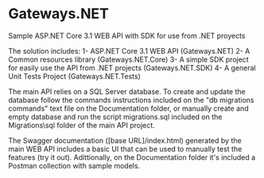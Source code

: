 # Gateways.NET

Sample ASP.NET Core 3.1 WEB API with SDK for use from .NET proyects

The solution includes:
1- ASP.NET Core 3.1 WEB API (Gateways.NET)
2- A Common resources library (Gateways.NET.Core)
3- A simple SDK project for easily use the API from .NET projects (Gateways.NET.SDK)
4- A general Unit Tests Project (Gateways.NET.Tests)

The main API relies on a SQL Server database. To create and update the database follow the commands instructions included on the "db migrations commands" text file on the Documentation folder, or manually create and empty database and run the script migrations.sql included on the Migrations\sql folder of the main API project.

The Swagger documentation ([base URL]/index.html) generated by the main WEB API includes a basic UI that can be used to manually test the features (try it out). Adittionally, on the Documentation folder it's included a Postman collection with sample models.
